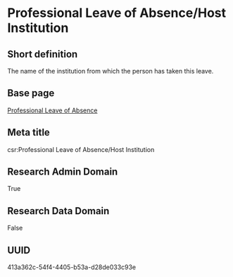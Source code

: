 # Professional Leave of Absence/Host Institution
## Short definition
The name of the institution from which the person has taken this leave.
## Base page
[Professional Leave of Absence](../../Objects/Professional%20Leave%20of%20Absence.md)
## Meta title
csr:Professional Leave of Absence/Host Institution
## Research Admin Domain
True
## Research Data Domain
False
## UUID
413a362c-54f4-4405-b53a-d28de033c93e
